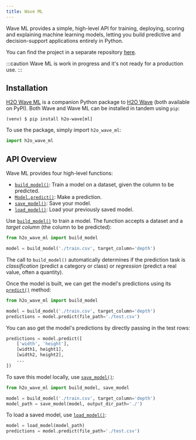 ```yaml
---
title: Wave ML
---
```


Wave ML provides a simple, high-level API for training, deploying, scoring and explaining machine learning models, letting you build predictive and decision-support applications entirely in Python.

You can find the project in a separate repository [here](https://github.com/h2oai/wave-ml).

:::caution
Wave ML is work in progress and it's not ready for a production use.
:::

## Installation

[H2O Wave ML](https://pypi.org/project/h2o-wave-ml/) is a companion Python package to [H2O Wave](https://pypi.org/project/h2o-wave/) (both available on PyPI). Both Wave and Wave ML can be installed in tandem using `pip`:

```shell
(venv) $ pip install h2o-wave[ml]
```

To use the package, simply import `h2o_wave_ml`:

```py
import h2o_wave_ml
```

## API Overview

Wave ML provides four high-level functions:

- [`build_model()`](api/h2o_wave_ml/ml#build_model): Train a model on a dataset, given the column to be predicted.
- [`Model.predict()`](api/h2o_wave_ml/ml#predict): Make a prediction.
- [`save_model()`](api/h2o_wave_ml/ml#save_model): Save your model.
- [`load_model()`](api/h2o_wave_ml/ml#load_model): Load your previously saved model.

Use [`build_model()`](api/h2o_wave_ml/ml#build_model) to train a model. The function accepts a dataset and a *target column* (the column to be predicted):

```py {3}
from h2o_wave_ml import build_model

model = build_model('./train.csv', target_column='depth')
```

The call to `build_model()` automatically determines if the prediction task is *classification* (predict a category or class) or *regression* (predict a real value, often a quantity).

Once the model is built, we can get the model's predictions using its [`predict()`](api/h2o_wave_ml/ml#predict) method:

```py {4}
from h2o_wave_ml import build_model

model = build_model('./train.csv', target_column='depth')
predictions = model.predict(file_path='./test.csv')
```

You can aso get the model's predictions by directly passing in the test rows:

```py {2-4}
predictions = model.predict([
    ['width', 'height'],
    [width1, height1],
    [width2, height2],
    ...
])
```

To save this model locally, use [`save_model()`](api/h2o_wave_ml/ml#save_model):

```py {4}
from h2o_wave_ml import build_model, save_model

model = build_model('./train.csv', target_column='depth')
model_path = save_model(model, output_dir_path='./')
```

To load a saved model, use [`load_model()`](api/h2o_wave_ml/ml#load_model):

```py {1}
model = load_model(model_path)
predictions = model.predict(file_path='./test.csv')
```

